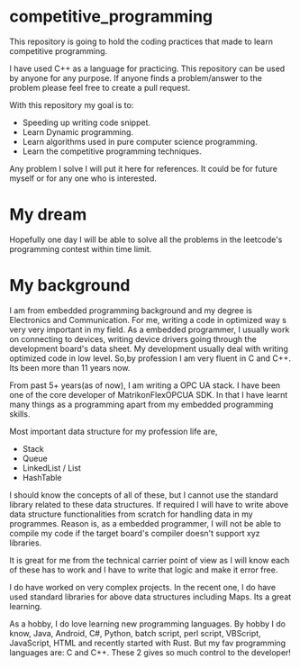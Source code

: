 # competitive_programming
This repository is going to hold the coding practices that made to learn competitive programming.

I have used C++ as a language for practicing. This repository can be used by anyone for any purpose. If anyone finds a problem/answer to the problem please feel free to create a pull request.

With this repository my goal is to:
+ Speeding up writing code snippet.
+ Learn Dynamic programming.
+ Learn algorithms used in pure computer science programming.
+ Learn the competitive programming techniques.

Any problem I solve I will put it here for references. It could be for future myself or for any one who is interested.

# My dream
Hopefully one day I will be able to solve all the problems in the leetcode's programming contest within time limit.

# My background
I am from embedded programming background and my degree is Electronics and Communication. For me, writing a code in optimized way s very very important in my field. As a embedded programmer, I usually work on connecting to devices, writing device drivers going through the development board's data sheet. My development usually deal with writing optimized code in low level. So,by profession I am very fluent in C and C++. Its been more than 11 years now.

From past 5+ years(as of now), I am writing a OPC UA stack. I have been one of the core developer of MatrikonFlexOPCUA SDK. In that I have learnt many things as a programming apart from my embedded programming skills.

Most important data structure for my profession life are,
+ Stack
+ Queue
+ LinkedList / List
+ HashTable

I should know the concepts of all of these, but I cannot use the standard library related to these data structures. If required I will have to write above data structure functionalities from scratch for handling data in my programmes. Reason is, as a embedded programmer, I will not be able to compile my code if the target board's compiler doesn't support xyz libraries.

It is great for me from the technical carrier point of view as I will know each of these has to work and I have to write that logic and make it error free.

I do have worked on very complex projects. In the recent one, I do have used standard libraries for above data structures including Maps. Its a great learning.

As a hobby, I do love learning new programming languages. By hobby I do know, Java, Android, C#, Python, batch script, perl script, VBScript, JavaScript, HTML and recently started with Rust.
But my fav programming languages are: C and C++. These 2 gives so much control to the developer!
